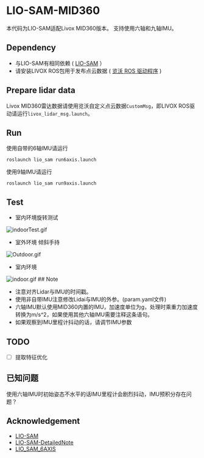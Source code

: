 # LIO-SAM-MID360

本代码为LIO-SAM适配Livox MID360版本。
支持使用六轴和九轴IMU。

## Dependency

- 与LIO-SAM有相同依赖 ( [LIO-SAM](https://github.com/TixiaoShan/LIO-SAM/) ）
- 请安装LIVOX ROS包用于发布点云数据 ( [览沃 ROS 驱动程序](https://github.com/Livox-SDK/livox_ros_driver/) )

## Prepare lidar data

Livox MID360雷达数据请使用览沃自定义点云数据`CustomMsg`，即LIVOX ROS驱动请运行`livox_lidar_msg.launch`。

## Run

使用自带的6轴IMU请运行

```
roslaunch lio_sam run6axis.launch
```

使用9轴IMU请运行

```
roslaunch lio_sam run9axis.launch
```

## Test

- 室内环境旋转测试

<img src="doc/indoorTest.gif" alt="indoorTest.gif" title="Indoor Test" style="zoom: 100%;"/>

- 室外环境 倾斜手持

<img src="doc/Outdoor.gif" alt="Outdoor.gif" title="Outdoor" style="zoom: 100%;"/>

- 室内环境

<img src="doc/indoor.gif" alt="indoor.gif" title="indoor" style="zoom: 100%;"/>
## Note

- 注意对齐Lidar与IMU的时间戳。
- 使用非自带IMU注意修改Lidai与IMU的外参。(param.yaml文件)
- 六轴IMU默认使用MID360内置的IMU，加速度单位为g，处理时乘重力加速度转换为m/s^2，如果使用其他六轴IMU需要注释这条语句。
- 如果观察到IMU里程计抖动的话，请调节IMU参数

## TODO

- [ ] 提取特征优化

## 已知问题

使用六轴IMU时初始姿态不水平的话IMU里程计会剧烈抖动，IMU预积分存在问题？

## Acknowledgement

- [LIO-SAM](https://github.com/TixiaoShan/LIO-SAM/)
- [LIO-SAM-DetailedNote](https://github.com/smilefacehh/LIO-SAM-DetailedNote)
- [LIO_SAM_6AXIS](https://github.com/JokerJohn/LIO_SAM_6AXIS)
